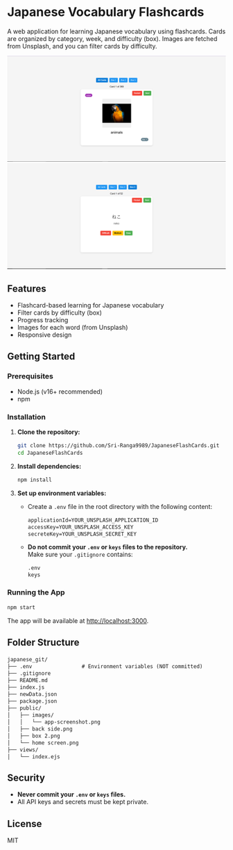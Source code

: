 # Japanese Vocabulary Flashcards

A web application for learning Japanese vocabulary using flashcards. Cards are organized by category, week, and difficulty (box). Images are fetched from Unsplash, and you can filter cards by difficulty.

![Home Screen](public/home%20screen.png)
![Preview](public/back%20side.png)

## Features

- Flashcard-based learning for Japanese vocabulary
- Filter cards by difficulty (box)
- Progress tracking
- Images for each word (from Unsplash)
- Responsive design

## Getting Started

### Prerequisites

- Node.js (v16+ recommended)
- npm

### Installation

1. **Clone the repository:**
    ```sh
    git clone https://github.com/Sri-Ranga9989/JapaneseFlashCards.git
    cd JapaneseFlashCards
    ```

2. **Install dependencies:**
    ```sh
    npm install
    ```

3. **Set up environment variables:**

    - Create a `.env` file in the root directory with the following content:
      ```
      applicationId=YOUR_UNSPLASH_APPLICATION_ID
      accessKey=YOUR_UNSPLASH_ACCESS_KEY
      secreteKey=YOUR_UNSPLASH_SECRET_KEY
      ```
    - **Do not commit your `.env` or `keys` files to the repository.**  
      Make sure your `.gitignore` contains:
      ```
      .env
      keys
      ```



### Running the App

```sh
npm start
```

The app will be available at [http://localhost:3000](http://localhost:3000).

## Folder Structure

```
japanese_git/
├── .env                # Environment variables (NOT committed)
├── .gitignore
├── README.md
├── index.js
├── newData.json
├── package.json
├── public/
│   ├── images/
│   │   └── app-screenshot.png
│   ├── back side.png
│   ├── box 2.png
│   └── home screen.png
├── views/
│   └── index.ejs
```

## Security

- **Never commit your `.env` or `keys` files.**
- All API keys and secrets must be kept private.

## License

MIT